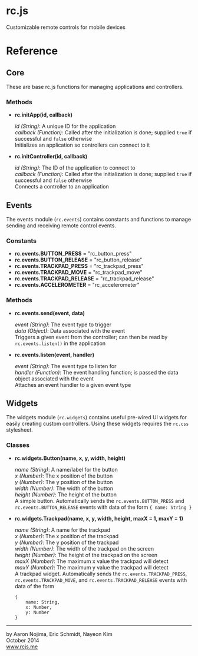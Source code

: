 rc.js
========
Customizable remote controls for mobile devices

# Reference

## Core

These are base rc.js functions for managing applications and controllers.

### Methods

* **rc.initApp(id, callback)**

    *id (String)*: A unique ID for the application  
    *callback (Function)*: Called after the initialization is done; supplied `true` if successful and `false` otherwise  
    Initializes an application so controllers can connect to it
* **rc.initController(id, callback)**

    *id (String)*: The ID of the application to connect to  
    *callback (Function)*: Called after the initialization is done; supplied `true` if successful and `false` otherwise  
    Connects a controller to an application

## Events

The events module (`rc.events`) contains constants and functions to manage sending and receiving remote control events.

### Constants

* **rc.events.BUTTON_PRESS** = "rc_button_press"
* **rc.events.BUTTON_RELEASE** = "rc_button_release"
* **rc.events.TRACKPAD_PRESS** = "rc_trackpad_press"
* **rc.events.TRACKPAD_MOVE** = "rc_trackpad_move"
* **rc.events.TRACKPAD_RELEASE** = "rc_trackpad_release"
* **rc.events.ACCELEROMETER** = "rc_accelerometer"

### Methods

* **rc.events.send(event, data)**

    *event (String)*: The event type to trigger  
    *data (Object)*: Data associated with the event  
    Triggers a given event from the controller; can then be read by `rc.events.listen()` in the application
* **rc.events.listen(event, handler)**

    *event (String)*: The event type to listen for  
    *handler (Function)*: The event handling function; is passed the data object associated with the event  
    Attaches an event handler to a given event type

## Widgets

The widgets module (`rc.widgets`) contains useful pre-wired UI widgets for easily creating custom controllers.
Using these widgets requires the `rc.css` stylesheet.

### Classes

* **rc.widgets.Button(name, x, y, width, height)**

    *name (String)*: A name/label for the button  
    *x (Number)*: The x position of the button  
    *y (Number)*: The y position of the button  
    *width (Number)*: The width of the button  
    *height (Number)*: The height of the button  
    A simple button.
    Automatically sends the `rc.events.BUTTON_PRESS` and `rc.events.BUTTON_RELEASE` events with data of the form `{ name: String }`
* **rc.widgets.Trackpad(name, x, y, width, height, maxX = 1, maxY = 1)**

    *name (String)*: A name for the trackpad  
    *x (Number)*: The x position of the trackpad  
    *y (Number)*: The y position of the trackpad  
    *width (Number)*: The width of the trackpad on the screen  
    *height (Number)*: The height of the trackpad on the screen  
    *maxX (Number)*: The maximum x value the trackpad will detect  
    *maxY (Number)*: The maximum y value the trackpad will detect  
    A trackpad widget.
    Automatically sends the `rc.events.TRACKPAD_PRESS`, `rc.events.TRACKPAD_MOVE`, and `rc.events.TRACKPAD_RELEASE` events with data of the form
    ```
    {
        name: String,
        x: Number,
        y: Number
    }
    ```

----
by Aaron Nojima, Eric Schmidt, Nayeon Kim  
October 2014  
www.rcjs.me
